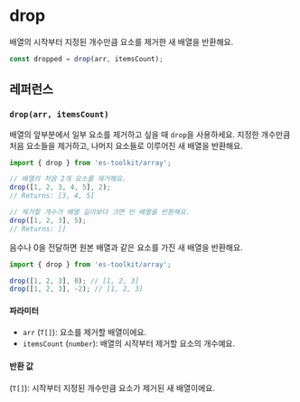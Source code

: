 # drop

배열의 시작부터 지정된 개수만큼 요소를 제거한 새 배열을 반환해요.

```typescript
const dropped = drop(arr, itemsCount);
```

## 레퍼런스

### `drop(arr, itemsCount)`

배열의 앞부분에서 일부 요소를 제거하고 싶을 때 `drop`을 사용하세요. 지정한 개수만큼 처음 요소들을 제거하고, 나머지 요소들로 이루어진 새 배열을 반환해요.

```typescript
import { drop } from 'es-toolkit/array';

// 배열의 처음 2개 요소를 제거해요.
drop([1, 2, 3, 4, 5], 2);
// Returns: [3, 4, 5]

// 제거할 개수가 배열 길이보다 크면 빈 배열을 반환해요.
drop([1, 2, 3], 5);
// Returns: []
```

음수나 0을 전달하면 원본 배열과 같은 요소를 가진 새 배열을 반환해요.

```typescript
import { drop } from 'es-toolkit/array';

drop([1, 2, 3], 0); // [1, 2, 3]
drop([1, 2, 3], -2); // [1, 2, 3]
```

#### 파라미터

- `arr` (`T[]`): 요소를 제거할 배열이에요.
- `itemsCount` (`number`): 배열의 시작부터 제거할 요소의 개수예요.

#### 반환 값

(`T[]`): 시작부터 지정된 개수만큼 요소가 제거된 새 배열이에요.

